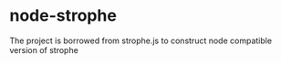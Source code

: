 # node-strophe
The project is borrowed from strophe.js to construct  node compatible version of strophe
